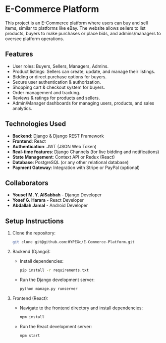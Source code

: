 
# E-Commerce Platform

This project is an E-Commerce platform where users can buy and sell items, similar to platforms like eBay. The website allows sellers to list products, buyers to make purchases or place bids, and admins/managers to oversee platform operations.

## Features
- User roles: Buyers, Sellers, Managers, Admins.
- Product listings: Sellers can create, update, and manage their listings.
- Bidding or direct purchase options for buyers.
- Secure user authentication & authorization.
- Shopping cart & checkout system for buyers.
- Order management and tracking.
- Reviews & ratings for products and sellers.
- Admin/Manager dashboards for managing users, products, and sales analytics.

## Technologies Used
- **Backend**: Django & Django REST Framework
- **Frontend**: React
- **Authentication**: JWT (JSON Web Token)
- **Real-time features**: Django Channels (for live bidding and notifications)
- **State Management**: Context API or Redux (React)
- **Database**: PostgreSQL (or any other relational database)
- **Payment Gateway**: Integration with Stripe or PayPal (optional)

## Collaborators
- **Yousef M. Y. AlSabbah** - Django Developer
- **Yosef G. Harara** - React Developer
- **Abdallah Jamal** - Android Developer

## Setup Instructions
1. Clone the repository:
   ```bash
   git clone git@github.com:HYPEXc/E-Commerce-Platform.git
   ```

2. Backend (Django):
   - Install dependencies:
     ```bash
     pip install -r requirements.txt
     ```
   - Run the Django development server:
     ```bash
     python manage.py runserver
     ```

3. Frontend (React):
   - Navigate to the frontend directory and install dependencies:
     ```bash
     npm install
     ```
   - Run the React development server:
     ```bash
     npm start
     ```
